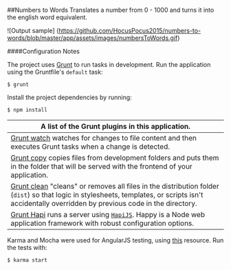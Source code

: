 ##Numbers to Words
Translates a number from 0 - 1000 and turns it into the english word equivalent.

![Output sample] (https://github.com/HocusPocus2015/numbers-to-words/blob/master/app/assets/images/numbersToWords.gif) 

####Configuration Notes

The project uses [Grunt](http://gruntjs.com/) to run tasks in development. 
Run the application using the Gruntfile's `default` task:
```
$ grunt
```
Install the project dependencies by running:
```
$ npm install
```

A list of the Grunt plugins in this application. | 
------------ | 
[Grunt watch](https://github.com/gruntjs/grunt-contrib-watch) watches for changes to file content and then executes Grunt tasks when a change is detected. |
[Grunt copy](https://github.com/gruntjs/grunt-contrib-copy) copies files from development folders and puts them in the folder that will be served with the frontend of your application. |
[Grunt clean](https://github.com/gruntjs/grunt-contrib-clean) "cleans" or removes all files in the distribution folder (`dist`) so that logic in stylesheets, templates, or scripts isn't accidentally overridden by previous code in the directory. |
[Grunt Hapi](https://github.com/athieriot/grunt-hapi) runs a server using [`HapiJS`](http://hapijs.com/). Happy is a Node web application framework with robust configuration options. |

Karma and Mocha were used for AngularJS testing, using [this](http://bendetat.com/karma-and-mocha-for-angular-testing.html) resource. 
Run the tests with:
````
$ karma start
````

